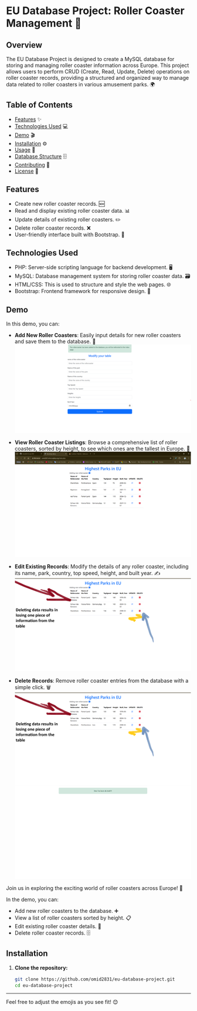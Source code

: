 # EU Database Project: Roller Coaster Management 🎢

## Overview

The EU Database Project is designed to create a MySQL database for storing and managing roller coaster information across Europe. This project allows users to perform CRUD (Create, Read, Update, Delete) operations on roller coaster records, providing a structured and organized way to manage data related to roller coasters in various amusement parks. 🌍

## Table of Contents

- [Features](#features) ✨
- [Technologies Used](#technologies-used) 💻
- [Demo](#demo) 🎬
- [Installation](#installation) ⚙️
- [Usage](#usage) 📖
- [Database Structure](#database-structure) 🗄️
- [Contributing](#contributing) 🤝
- [License](#license) 📜

## Features

- Create new roller coaster records. 🆕
- Read and display existing roller coaster data. 📊
- Update details of existing roller coasters. ✏️
- Delete roller coaster records. ❌
- User-friendly interface built with Bootstrap. 🌟

## Technologies Used

- PHP: Server-side scripting language for backend development. 🖥️
- MySQL: Database management system for storing roller coaster data. 🗃️
- HTML/CSS: This is used to structure and style the web pages. 🌐
- Bootstrap: Frontend framework for responsive design. 📱

## Demo

In this demo, you can:

- **Add New Roller Coasters**: Easily input details for new roller coasters and save them to the database. 📝
  ![Add New Roller Coaster](img/modify.png)
  
- **View Roller Coaster Listings**: Browse a comprehensive list of roller coasters, sorted by height, to see which ones are the tallest in Europe. 📏
  ![View Roller Coaster Listings](img/View.png)

- **Edit Existing Records**: Modify the details of any roller coaster, including its name, park, country, top speed, height, and built year. ✍️
  ![Edit Roller Coaster](img/demoDeleting.png)

- **Delete Records**: Remove roller coaster entries from the database with a simple click. 🗑️
  ![Delete Roller Coaster](img/demoDeleting.png) ![Delete Roller Coaster](img/delete.png)



Join us in exploring the exciting world of roller coasters across Europe! 🎉

In the demo, you can:
- Add new roller coasters to the database. ➕
- View a list of roller coasters sorted by height. 📋
- Edit existing roller coaster details. 🔧
- Delete roller coaster records. 🗄️

## Installation

1. **Clone the repository:**
   ```bash
   git clone https://github.com/omid2831/eu-database-project.git
   cd eu-database-project
   ```
---

Feel free to adjust the emojis as you see fit! 😊

